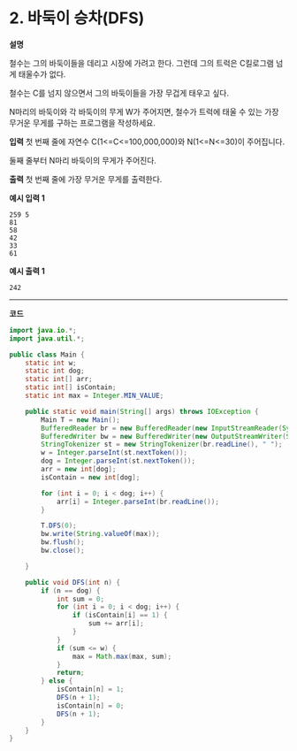 # 2. 바둑이 승차(DFS)

**설명**

철수는 그의 바둑이들을 데리고 시장에 가려고 한다. 그런데 그의 트럭은 C킬로그램 넘게 태울수가 없다.

철수는 C를 넘지 않으면서 그의 바둑이들을 가장 무겁게 태우고 싶다.

N마리의 바둑이와 각 바둑이의 무게 W가 주어지면, 철수가 트럭에 태울 수 있는 가장 무거운 무게를 구하는 프로그램을 작성하세요.

**입력**
첫 번째 줄에 자연수 C(1<=C<=100,000,000)와 N(1<=N<=30)이 주어집니다.

둘째 줄부터 N마리 바둑이의 무게가 주어진다.

**출력**
첫 번째 줄에 가장 무거운 무게를 출력한다.

**예시 입력 1**

```
259 5
81
58
42
33
61
```

**예시 출력 1**

```
242
```

---

**코드**

```java
import java.io.*;
import java.util.*;

public class Main {
    static int w;
    static int dog;
    static int[] arr;
    static int[] isContain;
    static int max = Integer.MIN_VALUE;

    public static void main(String[] args) throws IOException {
        Main T = new Main();
        BufferedReader br = new BufferedReader(new InputStreamReader(System.in));
        BufferedWriter bw = new BufferedWriter(new OutputStreamWriter(System.out));
        StringTokenizer st = new StringTokenizer(br.readLine(), " ");
        w = Integer.parseInt(st.nextToken());
        dog = Integer.parseInt(st.nextToken());
        arr = new int[dog];
        isContain = new int[dog];

        for (int i = 0; i < dog; i++) {
            arr[i] = Integer.parseInt(br.readLine());
        }

        T.DFS(0);
        bw.write(String.valueOf(max));
        bw.flush();
        bw.close();

    }

    public void DFS(int n) {
        if (n == dog) {
            int sum = 0;
            for (int i = 0; i < dog; i++) {
                if (isContain[i] == 1) {
                    sum += arr[i];
                }
            }
            if (sum <= w) {
                max = Math.max(max, sum);
            }
            return;
        } else {
            isContain[n] = 1;
            DFS(n + 1);
            isContain[n] = 0;
            DFS(n + 1);
        }
    }
}

```
